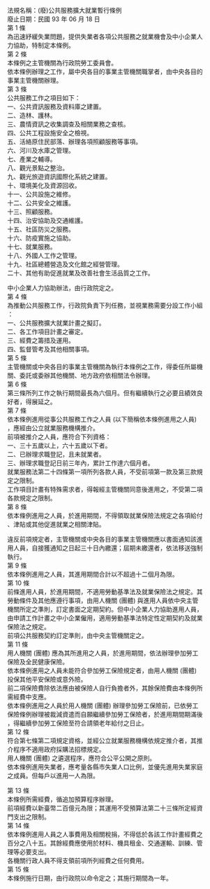 法規名稱：(廢)公共服務擴大就業暫行條例  
廢止日期：民國 93 年 06 月 18 日  
第 1 條  
為迅速紓緩失業問題，提供失業者各項公共服務之就業機會及中小企業人  
力協助，特制定本條例。  
第 2 條  
本條例之主管機關為行政院勞工委員會。  
依本條例辦理之工作，屬中央各目的事業主管機關職掌者，由中央各目的  
事業主管機關辦理。  
第 3 條  
公共服務工作之項目如下：  
一、公共資訊服務及資料庫之建置。  
二、造林、護林。  
三、農情資訊之收集調查及相關業務之查核。  
四、公共工程設施安全之檢視。  
五、活絡原住民部落、辦理各項照顧服務等事項。  
六、河川及水庫之管理。  
七、產業之輔導。  
八、觀光景點之整治。  
九、觀光旅遊資訊國際化系統之建置。  
十、環境美化及資源回收。  
十一、公共設施之維修。  
十二、公共安全之維護。  
十三、照顧服務。  
十四、治安協助及交通維護。  
十五、社區防災之服務。  
十六、防疫實施之協助。  
十七、就業服務。  
十八、外國人工作之管理。  
十九、社區總體營造及文化館之經營管理。  
二十、其他有助促進就業及改善社會生活品質之工作。  


中小企業人力協助辦法，由行政院定之。  
第 4 條  
為推動公共服務工作，行政院負責下列任務，並視業務需要分設工作小組  
：  
一、公共服務擴大就業計畫之擬訂。  
二、各工作項目計畫之審定。  
三、經費之籌措及運用。  
四、監督管考及其他相關事項。  
第 5 條  
主管機關或中央各目的事業主管機關為執行本條例之工作，得委任所屬機  
關、委託或委辦其他機關、地方政府依相關法令辦理。  
第 6 條  
第三條所列工作之執行期間最長為六個月。但有繼續執行之必要且績效良  
好者，得展延之。  
第 7 條  
依本條例進用從事公共服務工作之人員 (以下簡稱依本條例進用之人員)  
，應經由公立就業服務機構推介。  
前項被推介之人員，應符合下列資格：  
一、三十五歲以上，六十五歲以下者。  
二、已辦理求職登記，且未就業者。  
三、辦理求職登記日前三年內，累計工作達六個月者。  
就業服務法第二十四條第一項所列各款人員，不受前項第一款及第三款規  
定之限制。  
工作項目計畫有特殊需求者，得報經主管機關同意後進用之，不受第二項  
各款規定之限制。  
第 8 條  
依本條例進用之人員，於進用期間，不得領取就業保險法規定之各項給付  
、津貼或其他促進就業之相關津貼。  


違反前項規定者，主管機關或中央各目的事業主管機關應以書面通知該進  
用人員，自接獲通知之日起三十日內繳還；屆期未繳還者，依法移送強制  
執行。  
第 9 條  
依本條例進用之人員，其進用期間合計以不超過十二個月為限。  
第 10 條  
前條進用人員，於進用期間，不適用勞動基準法及就業保險法之規定。其  
勞動條件及其他應遵行事項，由用人機關 (團體) 與進用人員依中央主管  
機關所定之準則，訂定書面之定期契約。但中小企業人力協助進用人員，  
由申請工作計畫之中小企業僱用，適用勞動基準法特定性定期契約及就業  
保險法之規定。  
前項公共服務契約訂定準則，由中央主管機關定之。  
第 11 條  
用人機關 (團體) 應為其所進用之人員，於進用期間，依法辦理參加勞工  
保險及全民健康保險。  
依本條例進用之人員未能符合參加勞工保險規定者，由用人機關 (團體)  
投保其他平安保險或意外險。  
前二項保險費除依法應由被保險人自行負擔者外，其餘保險費由本條例所  
需經費中支應。  
依本條例進用之人員於用人機關 (團體) 辦理參加勞工保險前，已依勞工  
保險條例辦理被裁減資遣而自願繼續參加勞工保險者，於進用期間期滿後  
，得繼續參加勞工保險至符合請領老年給付之日止。  
第 12 條  
符合第七條第二項規定資格，並經公立就業服務機構依規定推介者，其推  
介程序不適用政府採購法招標規定。  
用人機關 (團體) 之遴選程序，應符合公平公開之原則。  
依本條例進用失業者，應考量各縣市失業人口比例，並優先進用失業家庭  
之成員。但每戶以進用一人為限。  


第 13 條  
本條例所需經費，循追加預算程序辦理。  
前項經費以新臺幣二百億元為限；其運用不受預算法第二十三條所定經資  
門支出之限制。  
第 14 條  
依本條例進用人員之人事費用及相關稅捐，不得低於各該工作計畫經費之  
百分之八十五。其餘經費應使用於材料、機具租金、交通運輸、訓練、管  
理等必要支出。  
各機關行政人員不得支領前項所列經費之任何費用。  
第 15 條  
本條例施行日期，由行政院以命令定之；其施行期間為一年。  


